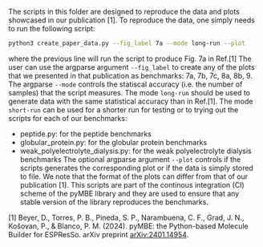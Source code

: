 The scripts in this folder are designed to reproduce the data and plots showcased in our publication [1].
To reproduce the data, one simply needs to run the following script:
```bash
python3 create_paper_data.py --fig_label 7a --mode long-run --plot
```
where the previous line will run the script to produce Fig. 7a in Ref.[1] The user can use the argparse argument `--fig_label` to create any of the plots that we presented in that publication as benchmarks: 7a, 7b, 7c, 8a, 8b, 9. The argparse `--mode` controls the statiscal accuracy (i.e. the number of samples) that the script measures. The mode `long-run` should be used to generate data with the same statistical accuracy than in Ref.[1]. The mode `short-run` can be used for a shorter run for testing or to trying out the scripts for each of our benchmarks:
- peptide.py: for the peptide benchmarks
- globular_protein.py: for the globular protein benchmarks
- weak_polyelectrolyte_dialysis.py: for the weak polyelectrolyte dialysis benchmarks
The optional argparse argument `--plot` controls if the scripts generates the corresponding plot or if the data is simply stored to file. We note that the format of the plots can differ from that of our publication [1]. This scripts are part of the continous integration (CI) scheme of the pyMBE library and they are used to ensure that any stable version of the library reproduces the benchmarks.


[1] Beyer, D., Torres, P. B., Pineda, S. P., Narambuena, C. F., Grad, J. N., Košovan, P., & Blanco, P. M. (2024). pyMBE: the Python-based Molecule Builder for ESPResSo. arXiv preprint [arXiv:2401.14954](https://arxiv.org/abs/2401.14954).